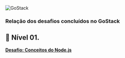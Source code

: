<img alt="GoStack" src="https://storage.googleapis.com/golden-wind/bootcamp-gostack/header-desafios.png" />

<h3>Relação dos desafios concluídos no GoStack</h3> 

## 📄 Nível 01. 
 **[Desafio: Conceitos do Node.js](desafio-conceitos-node)**


